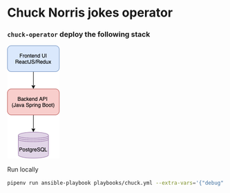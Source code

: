 # Chuck Norris jokes operator 

### `chuck-operator` deploy the following stack 
![alt text](./config/samples/chuck-operator.png)


Run locally 

```bash
pipenv run ansible-playbook playbooks/chuck.yml --extra-vars='{"debug":"true","dry_run":"true","cluster_domain":"asd.asd","ansible_operator_meta":{"namespace":"cnvrg"}}'
```
